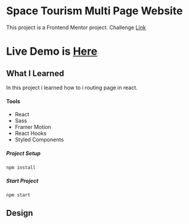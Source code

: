 # Space Tourism Multi Page Website

This project is a Frontend Mentor project. Challenge [Link](https://www.frontendmentor.io/challenges/space-tourism-multipage-website-gRWj1URZ3)

# Live Demo is [Here](https://react-space-tourism-eneskalkann.vercel.app/)

## What I Learned

In this project i learned how to i routing page in react.

#### Tools 
 * React
 * Sass   
 * Framer Motion
 * React Hooks
 * Styled Components
 
 ##### Project Setup
 ```
 npm install
 ```
 ##### Start Project
 ```
 npm start
 ```
 ## Design
